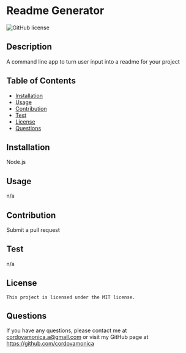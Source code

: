 # Readme Generator
![GitHub license](https://img.shields.io/badge/license-MIT-blue.svg)

## Description
A command line app to turn user input into a readme for your project

## Table of Contents
* [Installation](#installation)
* [Usage](#usage)
* [Contribution](#contribution)
* [Test](#test)
* [License](#license)
* [Questions](#questions)

## Installation
Node.js

## Usage
n/a

## Contribution
Submit a pull request

## Test
n/a

## License
    This project is licensed under the MIT license.

## Questions
If you have any questions, please contact me at cordovamonica.a@gmail.com or visit my GitHub page at https://github.com/cordovamonica
